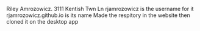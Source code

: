 Riley Amrozowicz. 3111 Kentish Twn Ln
rjamrozowicz is the username for it
rjamrozowicz.github.io is its name
Made the respitory in the website then cloned it on the desktop app